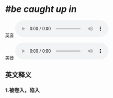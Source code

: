 # ***\#be caught up in*** 
英音
<audio src="./media/be caught up in1_AAC.aac" controls="controls"></audio>

美音
<audio src="./media/be caught up in2_AAC.aac" controls="controls"></audio>



  

英文释义
---
### 1.**被卷入，陷入**  


